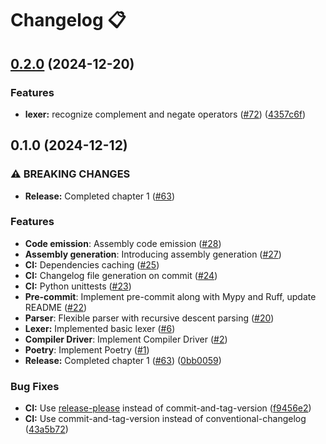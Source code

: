# Changelog 📋

## [0.2.0](https://github.com/d-u-d-e/c-compiler/compare/v0.1.0...v0.2.0) (2024-12-20)


### Features

* **lexer:** recognize complement and negate operators ([#72](https://github.com/d-u-d-e/c-compiler/issues/72)) ([4357c6f](https://github.com/d-u-d-e/c-compiler/commit/4357c6ff1db9809d1f394172c637929eb84ba98c))

## 0.1.0 (2024-12-12)


### ⚠ BREAKING CHANGES

* **Release:** Completed chapter 1 ([#63](https://github.com/d-u-d-e/c-compiler/issues/63))

### Features

- **Code emission**: Assembly code emission ([#28](https://github.com/d-u-d-e/c-compiler/pull/28))
- **Assembly generation**: Introducing assembly generation ([#27](https://github.com/d-u-d-e/c-compiler/pull/27))
- **CI:** Dependencies caching ([#25](https://github.com/d-u-d-e/c-compiler/issues/25))
- **CI:** Changelog file generation on commit ([#24](https://github.com/d-u-d-e/c-compiler/issues/24))
- **CI:** Python unittests ([#23](https://github.com/d-u-d-e/c-compiler/issues/23))
- **Pre-commit**: Implement pre-commit along with Mypy and Ruff, update README ([#22](https://github.com/d-u-d-e/c-compiler/pull/22))
- **Parser**: Flexible parser with recursive descent parsing ([#20](https://github.com/d-u-d-e/c-compiler/pull/20))
- **Lexer:** Implemented basic lexer ([#6](https://github.com/d-u-d-e/c-compiler/issues/6))
- **Compiler Driver**: Implement Compiler Driver ([#2](https://github.com/d-u-d-e/c-compiler/pull/2))
- **Poetry**: Implement Poetry ([#1](https://github.com/d-u-d-e/c-compiler/pull/1))
- **Release:** Completed chapter 1 ([#63](https://github.com/d-u-d-e/c-compiler/issues/63)) ([0bb0059](https://github.com/d-u-d-e/c-compiler/commit/0bb005932447efdb9fedfcc2ec70f1cb2c7df8c6))


### Bug Fixes

- **CI:** Use [release-please](https://github.com/googleapis/release-please) instead of commit-and-tag-version ([f9456e2](https://github.com/d-u-d-e/c-compiler/commit/f9456e243cbc8841ed104dcc6f83fd0a66e2b104))
- **CI:** Use commit-and-tag-version instead of conventional-changelog ([43a5b72](https://github.com/d-u-d-e/c-compiler/commit/43a5b722b7fdc5aab509fb2d784664ea401f054e))
